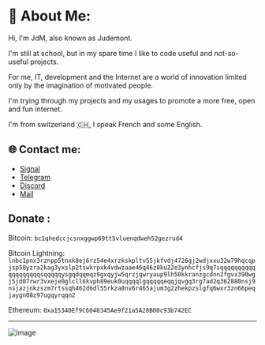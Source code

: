 # 💫 About Me:



Hi, I'm JdM, also known as Judemont.

I'm still at school, but in my spare time I like to code useful and not-so-useful projects.

For me, IT, development and the Internet are a world of innovation limited only by the imagination of motivated people.

I'm trying through my projects and my usages to promote a more free, open and fun internet. 


I'm from switzerland 🇨🇭, I speak French and some English.


## 🌐 Contact me:

- [Signal](https://signal.me/#eu/wzJyfbnckMMmu5jw+RV/qivMpQmMCKl674adHd1aQ+opeF++NaFFpIOQ3bGnMI1n)
- [Telegram](https://t.me/judemont)
- [Discord](https://discord.gg/9173)
- [Mail](mailto:julien@rmbi.ch?subject=Hello)

## Donate :
Bitcoin: `bc1qhedccjcsnxggwp69tt5vluenqdweh52gezrud4`

Bitcoin Lightning: `lnbc1pnx3rznpp5tnxk8ej6rz54e4xrzkskpltv55jkfvdj4726gj2wdjxxu32w79hqcqpjsp58yzra2kag3yxslp2tswkrpxk4vdwzaae46q46z0ku22e3ynhcfjs9q7sqqqqqqqqqqqqqqqqqqqsqqqqqysgqdqqmqz9gxqyjw5qrzjqwryaup9lh50kkranzgcdnn2fgvx390wgj5jd07rwr3vxeje0glcll6kvph89euk0uqqqqlgqqqqqeqqjqvgq3rg7ad2q362880nsj9nsjazjnkzszm7rtssqh462d6dl55rkza8nv6r465ajum3g2zhekpzslgfq6wxr3zn66peqjaygn08z97ugqyrqqn2
`

Ethereum: `0xa15340Ef9C6048345Ae9f21a5A20B00c93b742EC`





---
![image](https://github.com/judemont/judemont/assets/96385330/4d206529-e5f5-4ce7-a6b5-6c7a0fa1fa04)

